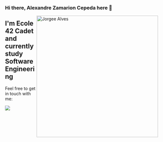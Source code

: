 
### Hi there, Alexandre Zamarion Cepeda here :wave:

<img src="https://raw.githubusercontent.com/MicaelliMedeiros/micaellimedeiros/master/image/computer-illustration.png" min-width="400px" max-width="400px" width="400px" align="right" alt="Jorgee Alves">

## I'm Ecole 42 Cadet and currently study Software Engineering

Feel free to get in touch with me:

<p align="left">
  <a href="mailto:alezamarion@icoud.com" alt="iCloud">
  <img src="https://img.shields.io/badge/-iCloud-e34c41?style=flat-square&labelColor=0e4bef&logo=icloud&logoColor=white&link=" /></a>

 

